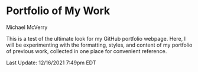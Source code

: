 # Portfolio of My Work
Michael McVerry

This is a test of the ultimate look for my GitHub portfolio webpage. Here, I will be experimenting with the formatting, styles, and content of my portfolio of previous work, collected in one place for convenient reference.

Last Update: 12/16/2021 7:49pm EDT
